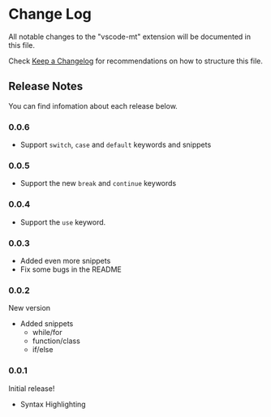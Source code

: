 # Change Log

All notable changes to the "vscode-mt" extension will be documented in this file.

Check [Keep a Changelog](http://keepachangelog.com/) for recommendations on how to structure this file.

## Release Notes

You can find infomation about each release below.


### 0.0.6

* Support `switch`, `case` and `default` keywords and snippets

### 0.0.5

* Support the new `break` and `continue` keywords

### 0.0.4

* Support the `use` keyword.

### 0.0.3

* Added even more snippets
* Fix some bugs in the README

### 0.0.2

New version

* Added snippets
    * while/for
    * function/class
    * if/else

### 0.0.1

Initial release!

+ Syntax Highlighting

